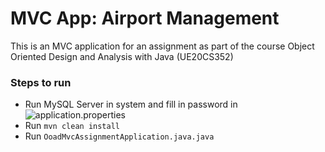 # MVC App: Airport Management

This is an MVC application for an assignment as part of the course Object Oriented Design and Analysis with Java (UE20CS352)

### Steps to run
* Run MySQL Server in system and fill in password in ![application.properties](src/main/resources/application.properties)
* Run `mvn clean install`
* Run `OoadMvcAssignmentApplication.java.java`
